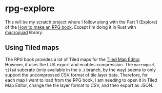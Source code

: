 # rpg-explore

This will be my scratch project where I follow along with the Part 1 (Explore) of the [How to make an RPG book](http://howtomakeanrpg.com/a/how-to-make-an-rpg-release.html). Except I'm doing it in Rust with [macroquad](https://github.com/not-fl3/macroquad) library.

## Using Tiled maps

The RPG book provides a lot of Tiled maps for the [Tiled Map Editor](https://www.mapeditor.org/). However, it uses the LUA export and enables compression. The `macroquad-tiled` subcrate
(only available in the `0.3` branch, by the way) seems to only support the uncompressed CSV format of tile layer data. Therefore, for each map I want to load from the RPG book, I am needing
to open it in Tiled Map Editor, change the tile layer format to CSV, and then export as JSON.